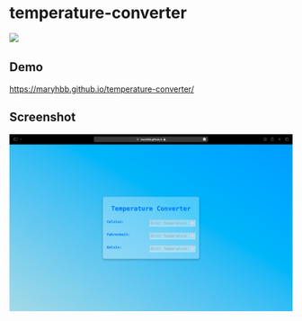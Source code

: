 # temperature-converter


![](https://github.com/maryhbb/temperature-converter/actions/workflows/workflow.yml/badge.svg)





## Demo


https://maryhbb.github.io/temperature-converter/

## Screenshot

![](images/temp.png)
